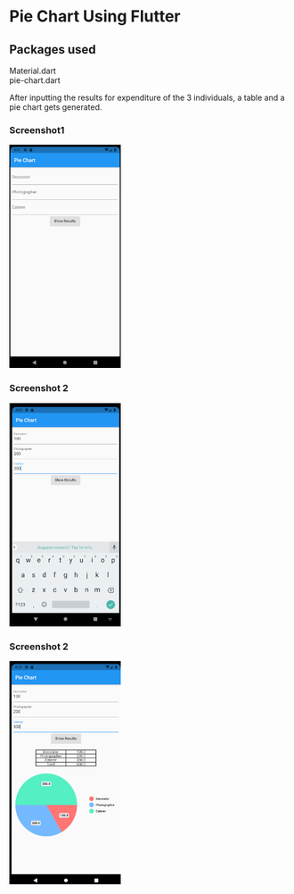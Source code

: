# Pie Chart Using Flutter

## Packages used
Material.dart<br/>
pie-chart.dart

After inputting the results for expenditure of the 3 individuals, a table and a pie chart gets generated.

### Screenshot1
<img src=screenshots/img1.png width="200" height="400">

### Screenshot 2
<img src=screenshots/img2.png width="200" height="400">

### Screenshot 2
<img src=screenshots/img3.png width="200" height="400">
